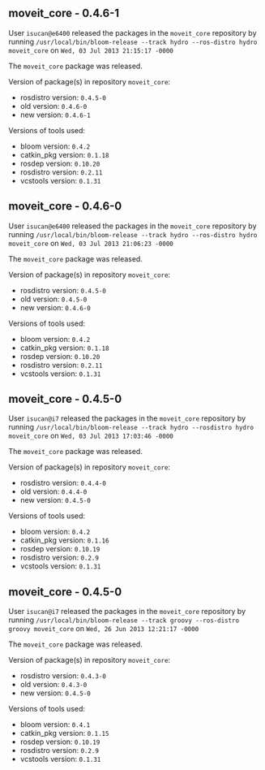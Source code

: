 ## moveit_core - 0.4.6-1

User `isucan@e6400` released the packages in the `moveit_core` repository by running `/usr/local/bin/bloom-release --track hydro --ros-distro hydro moveit_core` on `Wed, 03 Jul 2013 21:15:17 -0000`

The `moveit_core` package was released.

Version of package(s) in repository `moveit_core`:
- rosdistro version: `0.4.5-0`
- old version: `0.4.6-0`
- new version: `0.4.6-1`

Versions of tools used:
- bloom version: `0.4.2`
- catkin_pkg version: `0.1.18`
- rosdep version: `0.10.20`
- rosdistro version: `0.2.11`
- vcstools version: `0.1.31`


## moveit_core - 0.4.6-0

User `isucan@e6400` released the packages in the `moveit_core` repository by running `/usr/local/bin/bloom-release --track hydro --ros-distro hydro moveit_core` on `Wed, 03 Jul 2013 21:06:23 -0000`

The `moveit_core` package was released.

Version of package(s) in repository `moveit_core`:
- rosdistro version: `0.4.5-0`
- old version: `0.4.5-0`
- new version: `0.4.6-0`

Versions of tools used:
- bloom version: `0.4.2`
- catkin_pkg version: `0.1.18`
- rosdep version: `0.10.20`
- rosdistro version: `0.2.11`
- vcstools version: `0.1.31`


## moveit_core - 0.4.5-0

User `isucan@i7` released the packages in the `moveit_core` repository by running `/usr/local/bin/bloom-release --track hydro --rosdistro hydro moveit_core` on `Wed, 03 Jul 2013 17:03:46 -0000`

The `moveit_core` package was released.

Version of package(s) in repository `moveit_core`:
- rosdistro version: `0.4.4-0`
- old version: `0.4.4-0`
- new version: `0.4.5-0`

Versions of tools used:
- bloom version: `0.4.2`
- catkin_pkg version: `0.1.16`
- rosdep version: `0.10.19`
- rosdistro version: `0.2.9`
- vcstools version: `0.1.31`


## moveit_core - 0.4.5-0

User `isucan@i7` released the packages in the `moveit_core` repository by running `/usr/local/bin/bloom-release --track groovy --ros-distro groovy moveit_core` on `Wed, 26 Jun 2013 12:21:17 -0000`

The `moveit_core` package was released.

Version of package(s) in repository `moveit_core`:
- rosdistro version: `0.4.3-0`
- old version: `0.4.3-0`
- new version: `0.4.5-0`

Versions of tools used:
- bloom version: `0.4.1`
- catkin_pkg version: `0.1.15`
- rosdep version: `0.10.19`
- rosdistro version: `0.2.9`
- vcstools version: `0.1.31`


